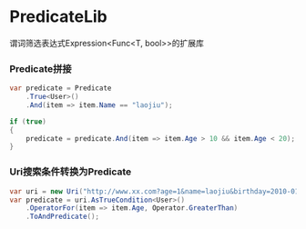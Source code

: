 # PredicateLib
谓词筛选表达式Expression&lt;Func&lt;T, bool>>的扩展库


### Predicate拼接
```c#
var predicate = Predicate
    .True<User>()
    .And(item => item.Name == "laojiu");

if (true)
{
    predicate = predicate.And(item => item.Age > 10 && item.Age < 20);
}
```


### Uri搜索条件转换为Predicate
```c#
var uri = new Uri("http://www.xx.com?age=1&name=laojiu&birthday=2010-01-01&id=001");
var predicate = uri.AsTrueCondition<User>()
    .OperatorFor(item => item.Age, Operator.GreaterThan)                
    .ToAndPredicate();
```

